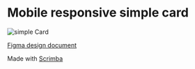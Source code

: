# Mobile responsive simple card

![simple Card](https://user-images.githubusercontent.com/82247833/221334952-50fcfca6-9e96-4960-8b1d-0335df6fe26b.gif)


[Figma design document](https://www.figma.com/file/wzAjc1CgGZ0o2S3X9xRaBP/A-Simple-Card?node-id=0%3A1&t=F3fKTNPGLbc4eqhK-0)


Made with [Scrimba](https://scrimba.com/learn/designbootcamp)
